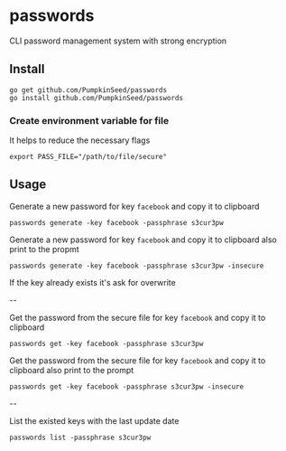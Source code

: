# passwords

CLI password management system with strong encryption

## Install

```
go get github.com/PumpkinSeed/passwords
go install github.com/PumpkinSeed/passwords
```

### Create environment variable for file

It helps to reduce the necessary flags

```
export PASS_FILE="/path/to/file/secure"
```

## Usage

Generate a new password for key `facebook` and copy it to clipboard

```
passwords generate -key facebook -passphrase s3cur3pw
```

Generate a new password for key `facebook` and copy it to clipboard also print to the propmt

```
passwords generate -key facebook -passphrase s3cur3pw -insecure
```
If the key already exists it's ask for overwrite

--

Get the password from the secure file for key `facebook` and copy it to clipboard

```
passwords get -key facebook -passphrase s3cur3pw
```

Get the password from the secure file for key `facebook` and copy it to clipboard also print to the prompt

```
passwords get -key facebook -passphrase s3cur3pw -insecure
```
--

List the existed keys with the last update date

```
passwords list -passphrase s3cur3pw
```